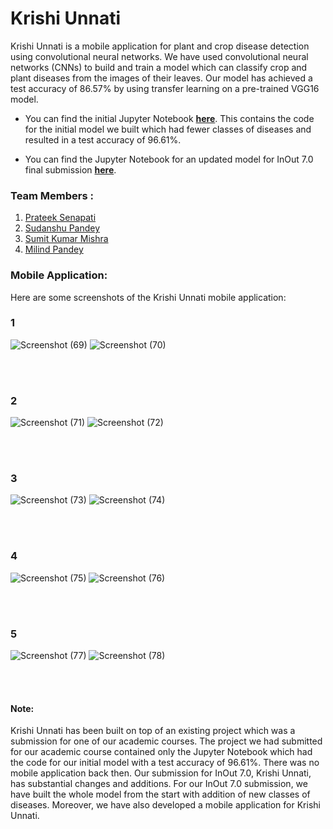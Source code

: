 # Krishi Unnati

Krishi Unnati is a mobile application for plant and crop disease detection using convolutional neural networks. We have used convolutional neural networks (CNNs) to build and train a model which can classify crop and plant diseases from the images of their leaves. Our model has achieved a test accuracy of 86.57% by using transfer learning on a pre-trained VGG16 model.

* You can find the initial Jupyter Notebook **[here](https://github.com/prateek-senapati/krishi-unnati/blob/main/Krishi_Unnati.ipynb)**. This contains the code for the initial model we built which had fewer classes of diseases and resulted in a test accuracy of 96.61%.

* You can find the Jupyter Notebook for an updated model for InOut 7.0 final submission **[here](https://github.com/prateek-senapati/krishi-unnati/blob/main/krishi_unnati_inout.ipynb)**.


### Team Members :

1.  <a href ="https://github.com/prateek-senapati">Prateek Senapati</a> 
2.  <a href ="https://github.com/Sudhanshu2920">Sudanshu Pandey</a>
3.  <a href ="https://github.com/sumitmishra27">Sumit Kumar Mishra</a>
4.  <a href ="https://github.com/Pranshu2780">Milind Pandey</a>


### Mobile Application:

Here are some screenshots of the Krishi Unnati mobile application:

<!-- <img src="https://github.com/prateek-senapati/krishi-unnati/blob/main/screenshots/image1.jpeg" width="250" height="500"> <img src="https://github.com/prateek-senapati/krishi-unnati/blob/main/screenshots/image2.jpeg" width="250" height="500"> <img src="https://github.com/prateek-senapati/krishi-unnati/blob/main/screenshots/image3.jpeg" width="250" height="500"> <img src="https://github.com/prateek-senapati/krishi-unnati/blob/main/screenshots/image4.jpeg" width="250" height="500"> <img src="https://github.com/prateek-senapati/krishi-unnati/blob/main/screenshots/image5.jpeg" width="250" height="500"> -->

### 1
![Screenshot (69)](https://user-images.githubusercontent.com/47604864/103413601-54884780-4ba0-11eb-8d91-f921a4385f46.png)
![Screenshot (70)](https://user-images.githubusercontent.com/47604864/103413618-67028100-4ba0-11eb-8deb-3af0a7fd831e.png)

<br/>
<br/>

### 2
![Screenshot (71)](https://user-images.githubusercontent.com/47604864/103413627-6c5fcb80-4ba0-11eb-9e73-7e09591aef7c.png)
![Screenshot (72)](https://user-images.githubusercontent.com/47604864/103413632-71bd1600-4ba0-11eb-908d-632375b29275.png)

<br/>
<br/>

### 3
![Screenshot (73)](https://user-images.githubusercontent.com/47604864/103413637-7681ca00-4ba0-11eb-9050-e57301855db6.png)
![Screenshot (74)](https://user-images.githubusercontent.com/47604864/103413644-7f729b80-4ba0-11eb-8eca-1597e22b1c6a.png)

<br/>
<br/>

### 4
![Screenshot (75)](https://user-images.githubusercontent.com/47604864/103413651-8699a980-4ba0-11eb-9d89-04e8fd5d8ee7.png)
![Screenshot (76)](https://user-images.githubusercontent.com/47604864/103413658-8b5e5d80-4ba0-11eb-8565-8ee1f395b7ee.png)

<br/>
<br/>

### 5
![Screenshot (77)](https://user-images.githubusercontent.com/47604864/103413672-95805c00-4ba0-11eb-8a0e-33d751597683.png)
![Screenshot (78)](https://user-images.githubusercontent.com/47604864/103413686-9b763d00-4ba0-11eb-8339-8f09445c0b0c.png)

<br/>
<br/>

#### Note:

Krishi Unnati has been built on top of an existing project which was a submission for one of our academic courses. The project we had submitted for our academic course contained only the Jupyter Notebook which had the code for our initial model with a test accuracy of 96.61%. There was no mobile application back then. Our submission for InOut 7.0, Krishi Unnati, has substantial changes and additions. For our InOut 7.0 submission, we have built the whole model from the start with addition of new classes of diseases. Moreover, we have also developed a mobile application for Krishi Unnati.
